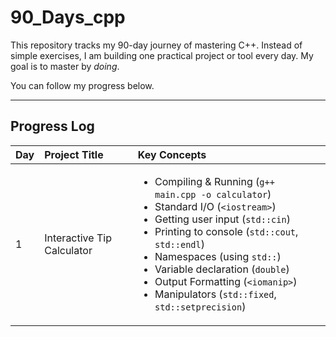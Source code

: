 # 90_Days_cpp
This repository tracks my 90-day journey of mastering C++.
Instead of simple exercises, I am building one practical project or tool every day. My goal is to master by *doing*.

You can follow my progress below.

---

## Progress Log
| Day | Project Title | Key Concepts |
| :--- | :--- | :--- |
| 1 | Interactive Tip Calculator | <ul><li>Compiling & Running (`g++ main.cpp -o calculator`)</li><li>Standard I/O (`<iostream>`)</li><li>Getting user input (`std::cin`)</li><li>Printing to console (`std::cout`, `std::endl`)</li><li>Namespaces (using `std::`)</li><li>Variable declaration (`double`)</li><li>Output Formatting (`<iomanip>`)</li><li>Manipulators (`std::fixed`, `std::setprecision`)</li></ul> |
